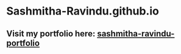 # Sashmitha-Ravindu.github.io

## Visit my portfolio here: [sashmitha-ravindu-portfolio](https://sashmitha-ravindu.site/portfolio)
